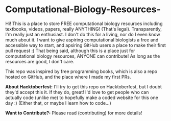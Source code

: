# Computational-Biology-Resources-
Hi! This is a place to store FREE computational biology resources including textbooks, videos, papers, really ANYTHING! (That's legal). 
Transparently, I'm really just an enthusiast. I don't do this for a living, nor do I even know much about it. I want to give aspiring computational biologists
a free and accessible way to start, and apsiring GitHub users a place to make their first pull request :)
That being said, although this is a place just for computational biology resources, ANYONE can contribute! As long as the resources are good, I don't care.

This repo was inspired by free programming books, which is also a repo hosted on GitHub, and the place where I made my first PRs.

**About Hacktoberfest:** I'll try to get this repo on Hacktoberfest, but I doubt they'd accept this it. If they do, great! I'd love to get people who can actually code (unlike me) 
to hopefully make a coded website for this one day :) (Either that, or maybe I learn how to code...)

**Want to Contribute?:** Please read (contributing) for more details! 


